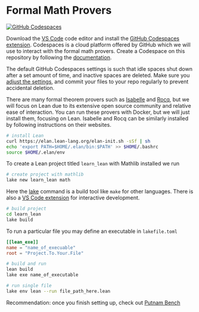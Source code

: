 # Formal Math Provers


[![GitHub Codespaces](https://github.com/codespaces/badge.svg)](https://codespaces.new/exist-unique/prover)


Download the [VS Code](https://code.visualstudio.com/) code editor and install the [GitHub Codespaces extension](https://marketplace.visualstudio.com/items?itemName=GitHub.codespaces). Codespaces is a cloud platform offered by GitHub which we will use to interact with the formal math provers. Create a Codespace on this repository by following the [documentation](https://docs.github.com/en/codespaces/developing-in-a-codespace/using-github-codespaces-in-visual-studio-code).

The default GitHub Codespaces settings is such that idle spaces shut down after a set amount of time, and inactive spaces are deleted. Make sure you [adjust the settings](https://docs.github.com/en/codespaces/developing-in-a-codespace/stopping-and-starting-a-codespace?tool=webui), and commit your files to your repo regularly to prevent accidental deletion.

There are many formal theorem provers such as [Isabelle](https://isabelle.in.tum.de) and [Rocq](https://rocq-prover.org), but we will focus on Lean due to its extensive open source community and relative ease of interaction. You can run these provers with Docker, but we will just install them, focusing on Lean. Isabelle and Rocq can be similarly installed by following instructions on their websites. 


```bash
# install Lean 
curl https://elan.lean-lang.org/elan-init.sh -sSf | sh 
echo 'export PATH=$HOME/.elan/bin:$PATH' >> $HOME/.bashrc 
source $HOME/.elan/env 
```


To create a Lean project titled `learn_lean` with Mathlib installed we run
```bash
# create project with mathlib
lake new learn_lean math 
```


Here the [lake](https://github.com/leanprover/lean4/blob/master/src/lake/README.md) command is a build tool like `make` for other languages. There is also a [VS Code extension](https://marketplace.visualstudio.com/items?itemName=leanprover.lean4) for interactive development. 


```bash
# build project
cd learn_lean
lake build
```

To run a particular file you may define an executable in `lakefile.toml`


```toml
[[lean_exe]]
name = "name_of_execuable"
root = "Project.To.Your.File"
```


```bash
# build and run
lean build
lake exe name_of_executable
```


```bash
# run single file
lake env lean --run file_path_here.lean
```


Recommendation: once you finish setting up, check out [Putnam Bench](https://github.com/trishullab/PutnamBench)


